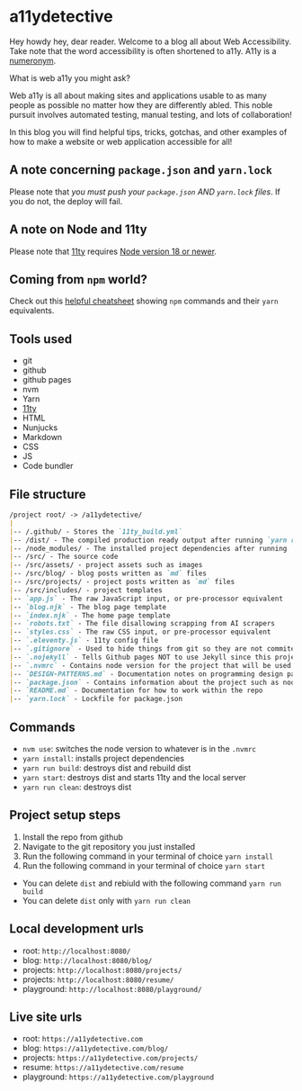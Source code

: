 # a11ydetective

Hey howdy hey, dear reader. Welcome to a blog all about Web Accessibility. Take note that the word accessibility is often shortened to a11y. A11y is a [numeronym](https://www.a11yproject.com/posts/a11y-and-other-numeronyms/).

What is web a11y you might ask?

Web a11y is all about making sites and applications usable to as many people as possible no matter how they are differently abled. This noble pursuit involves automated testing, manual testing, and lots of collaboration!

In this blog you will find helpful tips, tricks, gotchas, and other examples of how to make a website or web application accessible for all!

## A note concerning `package.json` and `yarn.lock`

Please note that *you must push your `package.json` AND `yarn.lock` files*. If you do not, the deploy will fail.

## A note on Node and 11ty

Please note that [11ty](https://www.11ty.dev/#quick-start) requires [Node version 18 or newer](https://nodejs.org/en/about/previous-releases).

## Coming from `npm` world?

Check out this [helpful cheatsheet](https://devhints.io/yarn) showing `npm` commands and their `yarn` equivalents.

## Tools used

- git
- github
- github pages
- nvm
- Yarn
- [11ty](https://11ty.dev/docs/)
- HTML
- Nunjucks
- Markdown
- CSS
- JS
- Code bundler

## File structure

```md
/project root/ -> /a11ydetective/
|
|-- /.github/ - Stores the `11ty_build.yml`
|-- /dist/ - The compiled production ready output after running `yarn run build`
|-- /node_modules/ - The installed project dependencies after running `yarn install`
|-- /src/ - The source code
|-- /src/assets/ - project assets such as images
|-- /src/blog/ - blog posts written as `md` files
|-- /src/projects/ - project posts written as `md` files
|-- /src/includes/ - project templates
|-- `app.js` - The raw JavaScript input, or pre-processor equivalent
|-- `blog.njk` - The blog page template
|-- `index.njk` - The home page template
|-- `robots.txt` - The file disallowing scrapping from AI scrapers
|-- `styles.css` - The raw CSS input, or pre-processor equivalent
|-- `.eleventy.js` - 11ty config file
|-- `.gitignore` - Used to hide things from git so they are not commited to the remote repo
|-- `.nojekyll` - Tells Github pages NOT to use Jekyll since this project will be using 11ty instead
|-- `.nvmrc` - Contains node version for the project that will be used when you run `nvm use`
|-- `DESIGN-PATTERNS.md` - Documentation notes on programming design patterns
|-- `package.json` - Contains information about the project such as node dependencies, build scripts, etc...
|-- `README.md` - Documentation for how to work within the repo
|-- `yarn.lock` - Lockfile for package.json
```

## Commands

- `nvm use`: switches the node version to whatever is in the `.nvmrc`
- `yarn install`: installs project dependencies
- `yarn run build`: destroys dist and rebuild dist
- `yarn start`: destroys dist and starts 11ty and the local server
- `yarn run clean`: destroys dist

## Project setup steps

1. Install the repo from github
2. Navigate to the git repository you just installed
3. Run the following command in your terminal of choice `yarn install`
4. Run the following command in your terminal of choice `yarn start`

- You can delete `dist` and rebiuld with the following command `yarn run build`
- You can delete `dist` only with `yarn run clean`

## Local development urls

- root: `http://localhost:8080/`
- blog: `http://localhost:8080/blog/`
- projects: `http://localhost:8080/projects/`
- projects: `http://localhost:8080/resume/`
- playground: `http://localhost:8080/playground/`

## Live site urls

- root: `https://a11ydetective.com`
- blog: `https://a11ydetective.com/blog/`
- projects: `https://a11ydetective.com/projects/`
- resume: `https://a11ydetective.com/resume`
- playground: `https://a11ydetective.com/playground`
